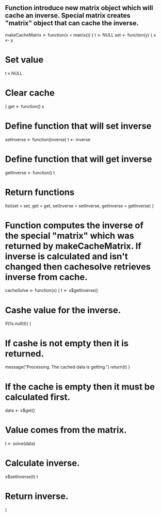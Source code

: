 ##  Function introduce new matrix object which will cache an inverse. Special matrix creates "matrix" object that can cache the inverse.
makeCacheMatrix <- function(x = matrix()) {
t <- NULL
set <- function(y) {
x «- y 
# Set value
t « NULL 
# Clear cache
}
get <- function() x
# Define function that will set inverse
setInverse <- function(inverse) t «- inverse
# Define function that will get inverse
getInverse <- function() t
# Return functions
list(set = set, get = get, setInverse = setInverse, getInverse = getInverse)
}
# Function computes the inverse of the special "matrix" which was returned by makeCacheMatrix. If inverse is calculated and isn't changed then cachesolve retrieves inverse from cache.
cacheSolve <- function(x) {
t <- x$getInverse() 
# Cashe value for the inverse.
if(!is.null(t)) { 
# If cashe is not empty then it is returned. 
message("Processing. The cached data is getting.")
return(t)
}
# If the cache is empty then it must be calculated first.
data <- x$get() 
# Value comes from the matrix.
t <- solve(data) 
# Calculate inverse.
x$setInverse(t) 
t 
# Return inverse.
}
